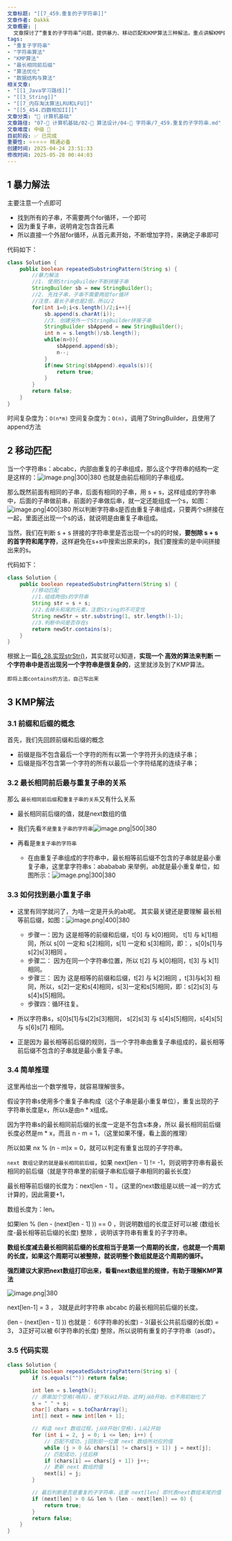 ```yaml
---
文章标题: "[[7_459.重复的子字符串]]" 
文章作者: Dakkk
文章概要: |
  文章探讨了“重复的子字符串”问题，提供暴力、移动匹配和KMP算法三种解法。重点讲解KMP如何利用next数组（最长相同前后缀）原理高效判断字符串是否由重复子串构成，并提供了Java代码实现。
tags:
- "重复子字符串"
- "字符串算法"
- "KMP算法"
- "最长相同前后缀"
- "算法优化"
- "数据结构与算法"
相关文章:
- "[[1_Java学习路线]]"
- "[[3_String]]"
- "[[7_内存淘汰算法LRU和LFU]]"
- "[[5_454.四数相加II]]"
文章分类: "📐 计算机基础"
文章路径: "07-📐 计算机基础/02-🧮 算法设计/04-🎯 字符串/7_459.重复的子字符串.md"
文章难度: 中级 🌳
目前阶段: ✅ 已完成
重要性: ⭐⭐⭐⭐⭐ 精通必备
创建时间: 2025-04-24 23:51:33
修改时间: 2025-05-28 00:44:03
---
```


## 1 暴力解法

主要注意一个点即可
- 找到所有的子串，不需要两个for循环，一个即可
- 因为重复子串，说明肯定包含首元素
- 所以直接一个外层for循环，从首元素开始，不断增加字符，来确定子串即可

代码如下：
```java
class Solution {
    public boolean repeatedSubstringPattern(String s) {
        //暴力解法
        //1. 使用StringBuilder不断拼接子串
        StringBuilder sb = new StringBuilder();
        //2. 先找子串，子串不需要两层for循环
        //注意，最长子串也是2倍，所以/2
        for(int i=0;i<s.length()/2;i++){
            sb.append(s.charAt(i));
            //3. 创建另外一个StringBuilder拼接子串
            StringBuilder sbAppend = new StringBuilder();
            int n = s.length()/sb.length();
            while(n>0){
                sbAppend.append(sb);
                n--;
            }
            if(new String(sbAppend).equals(s)){
                return true;
            }
        }
        return false;
    }
}
```

时间复杂度为：`O(n*m)`
空间复杂度为：`O(n)`，调用了StringBuilder，且使用了append方法

## 2 移动匹配

当一个字符串s：abcabc，内部由重复的子串组成，那么这个字符串的结构一定是这样的：![image.png|300|380](https://my-obsidian-image.oss-cn-guangzhou.aliyuncs.com/2024/04/49053e79445f2857e60ed8f737b2c5fe.png)
也就是由前后相同的子串组成。

那么既然前面有相同的子串，后面有相同的子串，用 s + s，这样组成的字符串中，后面的子串做前串，前面的子串做后串，就一定还能组成一个s，如图：![image.png|400|380](https://my-obsidian-image.oss-cn-guangzhou.aliyuncs.com/2024/04/a2413bd1a78d724718ae9c1a1b66400f.png)
所以判断字符串s是否由重复子串组成，只要两个s拼接在一起，里面还出现一个s的话，就说明是由重复子串组成。

当然，我们在判断 s + s 拼接的字符串里是否出现一个s的的时候，**要刨除 s + s 的首字符和尾字符**，这样避免在s+s中搜索出原来的s，我们要搜索的是中间拼接出来的s。

代码如下：
```java
class Solution {
    public boolean repeatedSubstringPattern(String s) {
        //移动匹配
        //1.组成两倍s的字符串
        String str = s + s;
        //2.去掉头和尾的元素，注意String的不可变性
        String newStr = str.substring(1, str.length()-1);
        //3.判断中间是否存在s
        return newStr.contains(s);
    }
}
```

根据上一篇[6_28.实现strStr()](6_28.实现strStr().md)，其实就可以知道，**实现一个 高效的算法来判断 一个字符串中是否出现另一个字符串是很复杂的**，这里就涉及到了KMP算法。

`即将上面contains的方法，自己写出来`
## 3 KMP解法

### 3.1 前缀和后缀的概念

首先，我们先回顾前缀和后缀的概念
- 前缀是指不包含最后一个字符的所有以第一个字符开头的连续子串；
- 后缀是指不包含第一个字符的所有以最后一个字符结尾的连续子串；
### 3.2 最长相同前后最与重复子串的关系

那么 `最长相同前后缀`和`重复子串的关系`又有什么关系 
- 最长相同前后缀的值，就是next数组的值
- 我们先看`不是重复子串的字符串`![image.png|500|380](https://my-obsidian-image.oss-cn-guangzhou.aliyuncs.com/2024/04/311ac8137b9997e04dbe00a796e1d796.png)

- 再看是`重复子串的字符串`
	- 在由重复子串组成的字符串中，最长相等前后缀不包含的子串就是最小重复子串，这里拿字符串s：abababab 来举例，ab就是最小重复单位，如图所示：![image.png|300|380](https://my-obsidian-image.oss-cn-guangzhou.aliyuncs.com/2024/04/a596c0de81a278846c68e0b5a7641007.png)

### 3.3 如何找到最小重复子串

- 这里有同学就问了，为啥一定是开头的ab呢。 其实最关键还是要理解 最长相等前后缀，如图：![image.png|400|380](https://my-obsidian-image.oss-cn-guangzhou.aliyuncs.com/2024/04/5f1a73715a3fe0ce9126a712209c1ac2.png)
	- 步骤一：因为 这是相等的前缀和后缀，t[0] 与 k[0]相同， t[1] 与 k[1]相同，所以 s[0] 一定和 s[2]相同，s[1] 一定和 s[3]相同，即：，s[0]s[1]与s[2]s[3]相同 。
	- 步骤二： 因为在同一个字符串位置，所以 t[2] 与 k[0]相同，t[3] 与 k[1]相同。
	- 步骤三： 因为 这是相等的前缀和后缀，t[2] 与 k[2]相同 ，t[3]与k[3] 相同，所以，s[2]一定和s[4]相同，s[3]一定和s[5]相同，即：s[2]s[3] 与 s[4]s[5]相同。
	- 步骤四：循环往复。

- 所以字符串s，s[0]s[1]与s[2]s[3]相同， s[2]s[3] 与 s[4]s[5]相同，s[4]s[5] 与 s[6]s[7] 相同。

- 正是因为 最长相等前后缀的规则，当一个字符串由重复子串组成的，最长相等前后缀不包含的子串就是最小重复子串。

### 3.4 简单推理

这里再给出一个数学推导，就容易理解很多。

假设字符串s使用多个重复子串构成（这个子串是最小重复单位），重复出现的子字符串长度是x，所以s是由n * x组成。

因为字符串s的最长相同前后缀的长度一定是不包含s本身，所以 最长相同前后缀长度必然是m * x，而且 n - m = 1，（这里如果不懂，看上面的推理）

所以如果 nx % (n - m)x = 0，就可以判定有重复出现的子字符串。

`next 数组记录的就是最长相同前后缀`，如果 next[len - 1] != -1，则说明字符串有最长相同的前后缀（就是字符串里的前缀子串和后缀子串相同的最长长度）

最长相等前后缀的长度为：next[len - 1] 。(这里的next数组是以统一减一的方式计算的，因此需要+1，

数组长度为：len。

如果len % (len - (next[len - 1] )) == 0 ，则说明数组的长度正好可以被 (数组长度-最长相等前后缀的长度) 整除 ，说明该字符串有重复的子字符串。

**数组长度减去最长相同前后缀的长度相当于是第一个周期的长度，也就是一个周期的长度，如果这个周期可以被整除，就说明整个数组就是这个周期的循环。**

**强烈建议大家把next数组打印出来，看看next数组里的规律，有助于理解KMP算法**

![image.png|380](https://my-obsidian-image.oss-cn-guangzhou.aliyuncs.com/2024/04/15a6a94306a8229a49e39d6e99fd7063.png)

next[len-1] = 3 ， 3就是此时字符串 abcabc 的最长相同前后缀的长度。

(len - (next[len - 1] )) 也就是： 6(字符串的长度) - 3(最长公共前后缀的长度) = 3， 3正好可以被 6(字符串的长度) 整除，所以说明有重复的子字符串（asdf）。

### 3.5 代码实现

```java
class Solution {
    public boolean repeatedSubstringPattern(String s) {
        if (s.equals("")) return false;

        int len = s.length();
        // 原串加个空格(哨兵)，使下标从1开始，这样j从0开始，也不用初始化了
        s = " " + s;
        char[] chars = s.toCharArray();
        int[] next = new int[len + 1];

        // 构造 next 数组过程，j从0开始(空格)，i从2开始
        for (int i = 2, j = 0; i <= len; i++) {
            // 匹配不成功，j回到前一位置 next 数组所对应的值
            while (j > 0 && chars[i] != chars[j + 1]) j = next[j];
            // 匹配成功，j往后移
            if (chars[i] == chars[j + 1]) j++;
            // 更新 next 数组的值
            next[i] = j;
        }

        // 最后判断是否是重复的子字符串，这里 next[len] 即代表next数组末尾的值
        if (next[len] > 0 && len % (len - next[len]) == 0) {
            return true;
        }
        return false;
    }
}
```


